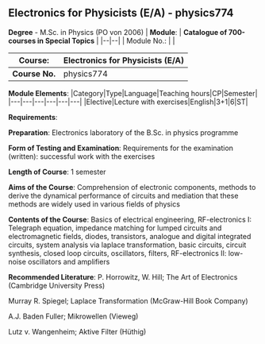 ## Electronics for Physicists (E/A) - physics774

**Degree** - M.Sc. in Physics (PO von 2006)
| **Module**: | **Catalogue of 700-courses in Special Topics** |
|--|--|
| Module No.: |  |

| **Course**: | Electronics for Physicists (E/A) |
|------|------|
| **Course No.** | physics774 |

**Module Elements**:
|Category|Type|Language|Teaching hours|CP|Semester|
|---|---|---|---|---|---|
|Elective|Lecture with exercises|English|3+1|6|ST|

**Requirements**:


**Preparation**:
Electronics laboratory of the B.Sc. in physics programme

**Form of Testing and Examination**:
Requirements for the examination (written): successful work with the exercises

**Length of Course**:
1 semester

**Aims of the Course**:
Comprehension of electronic components, methods to derive the dynamical performance of circuits and mediation that these methods are widely used in various fields of physics

**Contents of the Course**:
Basics of electrical engineering, RF-electronics I: Telegraph equation, impedance matching for lumped circuits and electromagnetic fields, diodes, transistors, analogue and digital integrated circuits, system analysis via laplace transformation, basic circuits, circuit synthesis, closed loop circuits, oscillators, filters, RF-electronics II: low-noise oscillators and amplifiers

**Recommended Literature**:
P. Horrowitz, W. Hill; The Art of Electronics (Cambridge University Press)

Murray R. Spiegel; Laplace Transformation (McGraw-Hill Book Company)

A.J. Baden Fuller; Mikrowellen (Vieweg)

Lutz v. Wangenheim; Aktive Filter (Hüthig)


